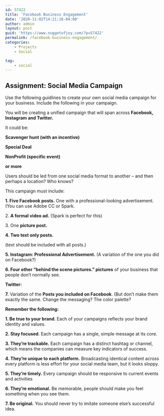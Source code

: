 ```yaml
---
id: 57422
title: 'Facebook Business Engagement'
date: '2020-11-02T14:21:16-04:00'
author: admin
layout: post
guid: 'https://www.nuggetofjoy.com/?p=57422'
permalink: /facebook-business-engagement/
categories:
    - Projects
    - Social

tag:
    - social
---
```


## **Assignment: Social Media Campaign**

Use the following guidlines to create your own social media campaign for your business. Include the following in your campaign.

You will be creating a unified campaign that will span across **Facebook, Instagram and Twitter.**

It could be:

**Scavenger hunt (with an incentive)**

**Special Deal**

**NonProfit (specific event)**

**or more**

Users should be led from one social media format to another – and then perhaps a location? Who knows?

This campaign must include:

**1. Five Facebook posts.** One with a professional-looking advertisement. (You can use Adobe CC or Spark.

2\. **A formal video ad.** (Spark is perfect for this)

3\. One **picture post.**

**4. Two text only posts.**

(text should be included with all posts.)

**5. Instagram: Professional Advertisement.** (A variation of the one you did on Facebook?)

**6. Four other “behind the scene pictures.” pictures** of your business that people don’t normally see.

**Twitter:**

**7.** Variation of the **Posts you included on Facebook**. (But don’t make them exactly the same. Change the messaging? The color palette?

**Remember the following:**

**1. Be true to your brand**. Each of your campaigns reflects your brand identity and values.

**2. Stay focused**. Each campaign has a single, simple message at its core.

**3. They’re trackable.** Each campaign has a distinct hashtag or channel, which means the companies can measure key indicators of success.

**4. They’re unique to each platform.** Broadcasting identical content across every platform is less effort for your social media team, but it looks sloppy.

**5. They’re timely.** Every campaign should be responsive to current events and activities

**6. They’re emotional.** Be memorable, people should make you feel something when you see them.

**7. Be original.** You should never try to imitate someone else’s successful idea.